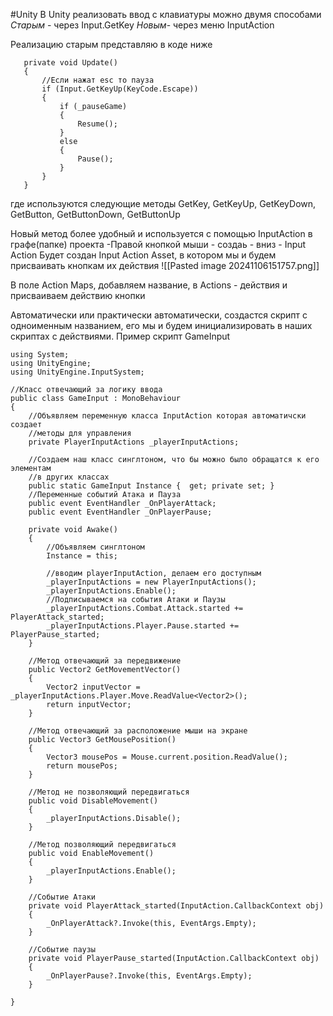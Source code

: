 #Unity
В Unity реализовать ввод с клавиатуры можно двумя способами 
*Старым* - через Input.GetKey
*Новым*- через меню InputAction

Реализацию старым представляю в коде ниже
```
   private void Update()
   {
       //Если нажат esc то пауза
       if (Input.GetKeyUp(KeyCode.Escape))
       {
           if (_pauseGame)
           {
               Resume();
           }
           else
           {
               Pause();
           }
       }
   }
```
где используются следующие методы
GetKey, GetKeyUp, GetKeyDown, GetButton, GetButtonDown, GetButtonUp

Новый метод более удобный и используется с помощью InputAction в графе(папке) проекта
-Правой кнопкой мыши - создаь - вниз - Input Action
Будет создан Input Action Asset, в котором мы и будем присваивать кнопкам их действия
![[Pasted image 20241106151757.png]]

В поле Action Maps, добавляем название, в Actions - действия и присваиваем действию кнопки

Автоматически или практически автоматически, создастся скрипт с одноименным названием,  его мы и будем инициализировать в наших скриптах с действиями.
Пример скрипт GameInput
```
using System;
using UnityEngine;
using UnityEngine.InputSystem;

//Класс отвечающий за логику ввода 
public class GameInput : MonoBehaviour
{
    //Объявляем переменную класса InputAction которая автоматичски создает
    //методы для управления
    private PlayerInputActions _playerInputActions;

    //Создаем наш класс синглтоном, что бы можно было обращатся к его элементам 
    //в других классах
    public static GameInput Instance {  get; private set; }
    //Переменные событий Атака и Пауза
    public event EventHandler _OnPlayerAttack;
    public event EventHandler _OnPlayerPause;

    private void Awake()
    {
        //Объявляем синглтоном
        Instance = this;

        //вводим playerInputAction, делаем его доступным
        _playerInputActions = new PlayerInputActions();
        _playerInputActions.Enable();
        //Подписываемся на события Атаки и Паузы
        _playerInputActions.Combat.Attack.started += PlayerAttack_started;
        _playerInputActions.Player.Pause.started += PlayerPause_started;
    }

    //Метод отвечающий за передвижение
    public Vector2 GetMovementVector()
    {
        Vector2 inputVector = _playerInputActions.Player.Move.ReadValue<Vector2>();
        return inputVector;
    }

    //Метод отвечающий за расположение мыши на экране
    public Vector3 GetMousePosition()
    {
        Vector3 mousePos = Mouse.current.position.ReadValue();
        return mousePos;
    }

    //Метод не позволяющий передвигаться
    public void DisableMovement()
    {
        _playerInputActions.Disable();
    }

    //Метод позволяющий передвигаться
    public void EnableMovement()
    {
        _playerInputActions.Enable();
    }

    //Событие Атаки
    private void PlayerAttack_started(InputAction.CallbackContext obj)
    {
        _OnPlayerAttack?.Invoke(this, EventArgs.Empty);
    }

    //Событие паузы
    private void PlayerPause_started(InputAction.CallbackContext obj)
    {
        _OnPlayerPause?.Invoke(this, EventArgs.Empty);
    }

}

```
